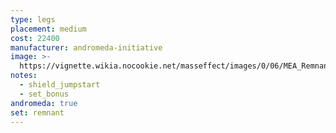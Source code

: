 ```yaml
---
type: legs
placement: medium
cost: 22400
manufacturer: andromeda-initiative
image: >-
  https://vignette.wikia.nocookie.net/masseffect/images/0/06/MEA_Remnant_Reborn_Legs.png/revision/latest/scale-to-width-down/350?cb=20180513015108
notes:
  - shield_jumpstart
  - set_bonus
andromeda: true
set: remnant
---
```

